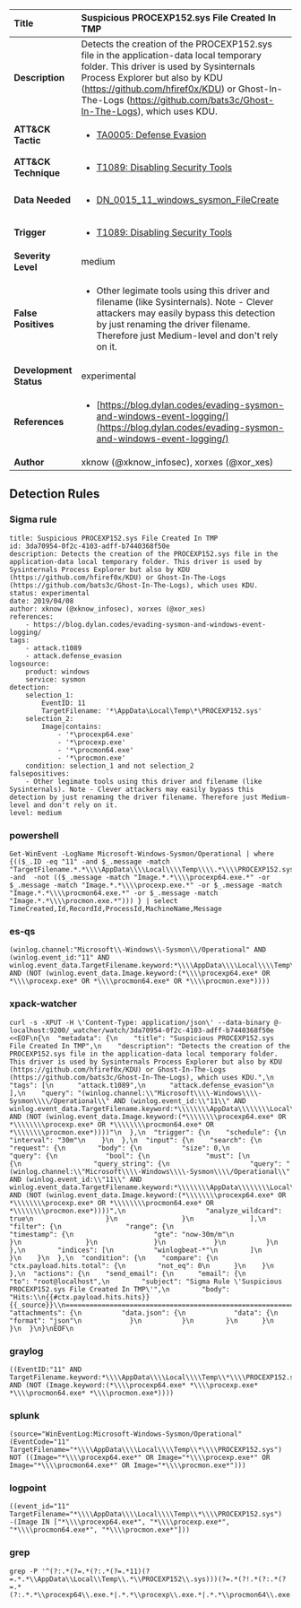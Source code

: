 | Title                    | Suspicious PROCEXP152.sys File Created In TMP       |
|:-------------------------|:------------------|
| **Description**          | Detects the creation of the PROCEXP152.sys file in the application-data local temporary folder. This driver is used by Sysinternals Process Explorer but also by KDU (https://github.com/hfiref0x/KDU) or Ghost-In-The-Logs (https://github.com/bats3c/Ghost-In-The-Logs), which uses KDU. |
| **ATT&amp;CK Tactic**    |  <ul><li>[TA0005: Defense Evasion](https://attack.mitre.org/tactics/TA0005)</li></ul>  |
| **ATT&amp;CK Technique** | <ul><li>[T1089: Disabling Security Tools](https://attack.mitre.org/techniques/T1089)</li></ul>  |
| **Data Needed**          | <ul><li>[DN_0015_11_windows_sysmon_FileCreate](../Data_Needed/DN_0015_11_windows_sysmon_FileCreate.md)</li></ul>  |
| **Trigger**              | <ul><li>[T1089: Disabling Security Tools](../Triggers/T1089.md)</li></ul>  |
| **Severity Level**       | medium |
| **False Positives**      | <ul><li>Other legimate tools using this driver and filename (like Sysinternals). Note - Clever attackers may easily bypass this detection by just renaming the driver filename. Therefore just Medium-level and don't rely on it.</li></ul>  |
| **Development Status**   | experimental |
| **References**           | <ul><li>[https://blog.dylan.codes/evading-sysmon-and-windows-event-logging/](https://blog.dylan.codes/evading-sysmon-and-windows-event-logging/)</li></ul>  |
| **Author**               | xknow (@xknow_infosec), xorxes (@xor_xes) |


## Detection Rules

### Sigma rule

```
title: Suspicious PROCEXP152.sys File Created In TMP
id: 3da70954-0f2c-4103-adff-b7440368f50e
description: Detects the creation of the PROCEXP152.sys file in the application-data local temporary folder. This driver is used by Sysinternals Process Explorer but also by KDU (https://github.com/hfiref0x/KDU) or Ghost-In-The-Logs (https://github.com/bats3c/Ghost-In-The-Logs), which uses KDU.
status: experimental
date: 2019/04/08
author: xknow (@xknow_infosec), xorxes (@xor_xes)
references:
    - https://blog.dylan.codes/evading-sysmon-and-windows-event-logging/
tags:
    - attack.t1089
    - attack.defense_evasion
logsource:
    product: windows
    service: sysmon
detection:
    selection_1:
        EventID: 11
        TargetFilename: '*\AppData\Local\Temp\*\PROCEXP152.sys'
    selection_2:
        Image|contains:
            - '*\procexp64.exe'
            - '*\procexp.exe'
            - '*\procmon64.exe'
            - '*\procmon.exe'
    condition: selection_1 and not selection_2
falsepositives:
    - Other legimate tools using this driver and filename (like Sysinternals). Note - Clever attackers may easily bypass this detection by just renaming the driver filename. Therefore just Medium-level and don't rely on it.
level: medium

```





### powershell
    
```
Get-WinEvent -LogName Microsoft-Windows-Sysmon/Operational | where {(($_.ID -eq "11" -and $_.message -match "TargetFilename.*.*\\\\AppData\\\\Local\\\\Temp\\\\.*\\\\PROCEXP152.sys") -and  -not (($_.message -match "Image.*.*\\\\procexp64.exe.*" -or $_.message -match "Image.*.*\\\\procexp.exe.*" -or $_.message -match "Image.*.*\\\\procmon64.exe.*" -or $_.message -match "Image.*.*\\\\procmon.exe.*"))) } | select TimeCreated,Id,RecordId,ProcessId,MachineName,Message
```


### es-qs
    
```
(winlog.channel:"Microsoft\\-Windows\\-Sysmon\\/Operational" AND (winlog.event_id:"11" AND winlog.event_data.TargetFilename.keyword:*\\\\AppData\\\\Local\\\\Temp\\*\\\\PROCEXP152.sys) AND (NOT (winlog.event_data.Image.keyword:(*\\\\procexp64.exe* OR *\\\\procexp.exe* OR *\\\\procmon64.exe* OR *\\\\procmon.exe*))))
```


### xpack-watcher
    
```
curl -s -XPUT -H \'Content-Type: application/json\' --data-binary @- localhost:9200/_watcher/watch/3da70954-0f2c-4103-adff-b7440368f50e <<EOF\n{\n  "metadata": {\n    "title": "Suspicious PROCEXP152.sys File Created In TMP",\n    "description": "Detects the creation of the PROCEXP152.sys file in the application-data local temporary folder. This driver is used by Sysinternals Process Explorer but also by KDU (https://github.com/hfiref0x/KDU) or Ghost-In-The-Logs (https://github.com/bats3c/Ghost-In-The-Logs), which uses KDU.",\n    "tags": [\n      "attack.t1089",\n      "attack.defense_evasion"\n    ],\n    "query": "(winlog.channel:\\"Microsoft\\\\-Windows\\\\-Sysmon\\\\/Operational\\" AND (winlog.event_id:\\"11\\" AND winlog.event_data.TargetFilename.keyword:*\\\\\\\\AppData\\\\\\\\Local\\\\\\\\Temp\\\\*\\\\\\\\PROCEXP152.sys) AND (NOT (winlog.event_data.Image.keyword:(*\\\\\\\\procexp64.exe* OR *\\\\\\\\procexp.exe* OR *\\\\\\\\procmon64.exe* OR *\\\\\\\\procmon.exe*))))"\n  },\n  "trigger": {\n    "schedule": {\n      "interval": "30m"\n    }\n  },\n  "input": {\n    "search": {\n      "request": {\n        "body": {\n          "size": 0,\n          "query": {\n            "bool": {\n              "must": [\n                {\n                  "query_string": {\n                    "query": "(winlog.channel:\\"Microsoft\\\\-Windows\\\\-Sysmon\\\\/Operational\\" AND (winlog.event_id:\\"11\\" AND winlog.event_data.TargetFilename.keyword:*\\\\\\\\AppData\\\\\\\\Local\\\\\\\\Temp\\\\*\\\\\\\\PROCEXP152.sys) AND (NOT (winlog.event_data.Image.keyword:(*\\\\\\\\procexp64.exe* OR *\\\\\\\\procexp.exe* OR *\\\\\\\\procmon64.exe* OR *\\\\\\\\procmon.exe*))))",\n                    "analyze_wildcard": true\n                  }\n                }\n              ],\n              "filter": {\n                "range": {\n                  "timestamp": {\n                    "gte": "now-30m/m"\n                  }\n                }\n              }\n            }\n          }\n        },\n        "indices": [\n          "winlogbeat-*"\n        ]\n      }\n    }\n  },\n  "condition": {\n    "compare": {\n      "ctx.payload.hits.total": {\n        "not_eq": 0\n      }\n    }\n  },\n  "actions": {\n    "send_email": {\n      "email": {\n        "to": "root@localhost",\n        "subject": "Sigma Rule \'Suspicious PROCEXP152.sys File Created In TMP\'",\n        "body": "Hits:\\n{{#ctx.payload.hits.hits}}{{_source}}\\n================================================================================\\n{{/ctx.payload.hits.hits}}",\n        "attachments": {\n          "data.json": {\n            "data": {\n              "format": "json"\n            }\n          }\n        }\n      }\n    }\n  }\n}\nEOF\n
```


### graylog
    
```
((EventID:"11" AND TargetFilename.keyword:*\\\\AppData\\\\Local\\\\Temp\\*\\\\PROCEXP152.sys) AND (NOT (Image.keyword:(*\\\\procexp64.exe* *\\\\procexp.exe* *\\\\procmon64.exe* *\\\\procmon.exe*))))
```


### splunk
    
```
(source="WinEventLog:Microsoft-Windows-Sysmon/Operational" (EventCode="11" TargetFilename="*\\\\AppData\\\\Local\\\\Temp\\*\\\\PROCEXP152.sys") NOT ((Image="*\\\\procexp64.exe*" OR Image="*\\\\procexp.exe*" OR Image="*\\\\procmon64.exe*" OR Image="*\\\\procmon.exe*")))
```


### logpoint
    
```
((event_id="11" TargetFilename="*\\\\AppData\\\\Local\\\\Temp\\*\\\\PROCEXP152.sys")  -(Image IN ["*\\\\procexp64.exe*", "*\\\\procexp.exe*", "*\\\\procmon64.exe*", "*\\\\procmon.exe*"]))
```


### grep
    
```
grep -P '^(?:.*(?=.*(?:.*(?=.*11)(?=.*.*\\AppData\\Local\\Temp\\.*\\PROCEXP152\\.sys)))(?=.*(?!.*(?:.*(?=.*(?:.*.*\\procexp64\\.exe.*|.*.*\\procexp\\.exe.*|.*.*\\procmon64\\.exe.*|.*.*\\procmon\\.exe.*))))))'
```




